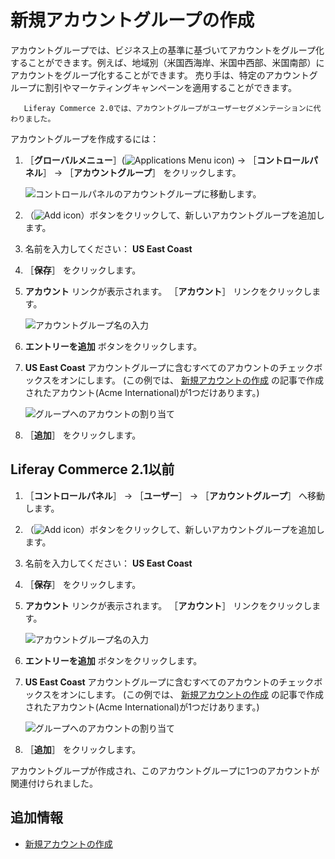 # 新規アカウントグループの作成

アカウントグループでは、ビジネス上の基準に基づいてアカウントをグループ化することができます。例えば、地域別（米国西海岸、米国中西部、米国南部）にアカウントをグループ化することができます。 売り手は、特定のアカウントグループに割引やマーケティングキャンペーンを適用することができます。

```{note}
   Liferay Commerce 2.0では、アカウントグループがユーザーセグメンテーションに代わりました。
```

アカウントグループを作成するには：

1. ［**グローバルメニュー**］(![Applications Menu icon](../../images/icon-applications-menu.png)) &rarr; ［**コントロールパネル**］ &rarr; ［**アカウントグループ**］ をクリックします。

    ![コントロールパネルのアカウントグループに移動します。](./creating-a-new-account-group/images/03.png)

1. （![Add icon](../../images/icon-add.png)）ボタンをクリックして、新しいアカウントグループを追加します。
1. 名前を入力してください： **US East Coast**
1. ［**保存**］ をクリックします。
1. **アカウント** リンクが表示されます。 ［**アカウント**］ リンクをクリックします。

    ![アカウントグループ名の入力](./creating-a-new-account-group/images/01.png)

1. **エントリーを追加** ボタンをクリックします。
1. **US East Coast** アカウントグループに含むすべてのアカウントのチェックボックスをオンにします。 (この例では、 [新規アカウントの作成](./creating-a-new-account.md) の記事で作成されたアカウント(Acme International)が1つだけあります。)

    ![グループへのアカウントの割り当て](./creating-a-new-account-group/images/02.png)

1. ［**追加**］ をクリックします。

## Liferay Commerce 2.1以前

1. ［**コントロールパネル**］ → ［**ユーザー**］ → ［**アカウントグループ**］ へ移動します。
1. （![Add icon](../../images/icon-add.png)）ボタンをクリックして、新しいアカウントグループを追加します。
1. 名前を入力してください： **US East Coast**
1. ［**保存**］ をクリックします。
1. **アカウント** リンクが表示されます。 ［**アカウント**］ リンクをクリックします。

    ![アカウントグループ名の入力](./creating-a-new-account-group/images/01.png)

1. **エントリーを追加** ボタンをクリックします。
1. **US East Coast** アカウントグループに含むすべてのアカウントのチェックボックスをオンにします。 (この例では、 [新規アカウントの作成](./creating-a-new-account.md) の記事で作成されたアカウント(Acme International)が1つだけあります。)

    ![グループへのアカウントの割り当て](./creating-a-new-account-group/images/02.png)

1. ［**追加**］ をクリックします。

アカウントグループが作成され、このアカウントグループに1つのアカウントが関連付けられました。

## 追加情報

* [新規アカウントの作成](./creating-a-new-account.md)

